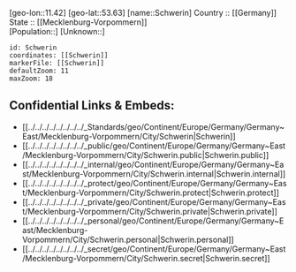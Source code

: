 ﻿---
location: [53.63,11.42] 
mapzoom: [7,12] 
mapmarker: city 
type: City
tags:
- geo/City


SpocWebEntityId: 34113
isDeleted: false
confidential: public

---
[geo-lon::11.42] 
[geo-lat::53.63] 
[name::Schwerin] 
Country :: [[Germany]]  
State :: [[Mecklenburg-Vorpommern]]  
[Population::] 
[Unknown::] 


```leaflet
id: Schwerin
coordinates: [[Schwerin]] 
markerFile: [[Schwerin]] 
defaultZoom: 11 
maxZoom: 18
```


## Confidential Links & Embeds: 
- [[../../../../../../../../_Standards/geo/Continent/Europe/Germany/Germany~East/Mecklenburg-Vorpommern/City/Schwerin|Schwerin]] 
- [[../../../../../../../../_public/geo/Continent/Europe/Germany/Germany~East/Mecklenburg-Vorpommern/City/Schwerin.public|Schwerin.public]] 
- [[../../../../../../../../_internal/geo/Continent/Europe/Germany/Germany~East/Mecklenburg-Vorpommern/City/Schwerin.internal|Schwerin.internal]] 
- [[../../../../../../../../_protect/geo/Continent/Europe/Germany/Germany~East/Mecklenburg-Vorpommern/City/Schwerin.protect|Schwerin.protect]] 
- [[../../../../../../../../_private/geo/Continent/Europe/Germany/Germany~East/Mecklenburg-Vorpommern/City/Schwerin.private|Schwerin.private]] 
- [[../../../../../../../../_personal/geo/Continent/Europe/Germany/Germany~East/Mecklenburg-Vorpommern/City/Schwerin.personal|Schwerin.personal]] 
- [[../../../../../../../../_secret/geo/Continent/Europe/Germany/Germany~East/Mecklenburg-Vorpommern/City/Schwerin.secret|Schwerin.secret]] 
